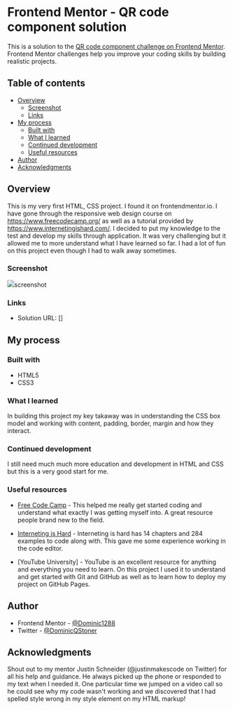 # Frontend Mentor - QR code component solution

This is a solution to the [QR code component challenge on Frontend Mentor](https://www.frontendmentor.io/challenges/qr-code-component-iux_sIO_H). Frontend Mentor challenges help you improve your coding skills by building realistic projects.

## Table of contents

- [Overview](#overview)
  - [Screenshot](#screenshot)
  - [Links](#links)
- [My process](#my-process)
  - [Built with](#built-with)
  - [What I learned](#what-i-learned)
  - [Continued development](#continued-development)
  - [Useful resources](#useful-resources)
- [Author](#author)
- [Acknowledgments](#acknowledgments)

## Overview

This is my very first HTML, CSS project. I found it on frontendmentor.io. I have gone through the responsive web design course on https://www.freecodecamp.org/ as well as a tutorial provided by https://www.internetingishard.com/. I decided to put my knowledge to the test and develop my skills through application. It was very challenging but it allowed me to more understand what I have learned so far. I had a lot of fun on this project even though I had to walk away sometimes.

### Screenshot

<a><img src="C:\Users\domin\OneDrive\Documents\GitHub\qr-code-component-main\screenshot.jpg>screenshot">screenshot</a>

### Links

- Solution URL: []
## My process

### Built with

- HTML5
- CSS3

### What I learned

In building this project my key takaway was in understanding the CSS box model and working with content, padding, border, margin and how they interact.


### Continued development

I still need much much more education and development in HTML and CSS but this is a very good start for me.

### Useful resources

- [Free Code Camp](https://www.freecodecamp.org/) - This helped me really get started coding and understand what exactly I was getting myself into. A great resource people brand new to the field.

- [Interneting is Hard](https://www.internetingishard.com/) - Interneting is hard has 14 chapters and 284 examples to code along with. This gave me some experience working in the code editor.

- [YouTube University] - YouTube is an excellent resource for anything and everything you need to learn. On this project I used it to understand and get started with Git and GitHub as well as to learn how to deploy my project on GitHub Pages.

## Author

- Frontend Mentor - [@Dominic1288](https://www.frontendmentor.io/profile/Dominic1288)
- Twitter - [@DominicQStoner](https://twitter.com/DominicQStoner)

## Acknowledgments

Shout out to my mentor Justin Schneider (@justinmakescode on Twitter) for all his help and guidance. He always picked up the phone or responded to my text when I needed it. One particular time we jumped on a video call so he could see why my code wasn't working and we discovered that I had spelled style wrong in my style element on my HTML markup!